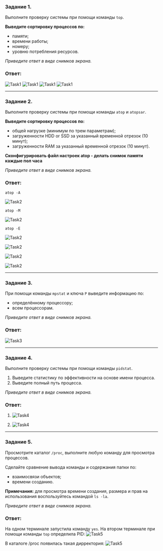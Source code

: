 ### Задание 1.

Выполните проверку системы при помощи команды `top`.

**Выведите сортировку процессов по:**

- памяти;
- времени работы;
- номеру;
- уровню потребления ресурсов.

*Приведите ответ в виде снимков экрана.*

### Ответ:

![Task1](/Module1/lesson16/Task1_1.jpg "Задание 1")
![Task1](/Module1/lesson16/Task1_2.jpg "Задание 1")
![Task1](/Module1/lesson16/Task1_3.jpg "Задание 1")
![Task1](/Module1/lesson16/Task1_4.jpg "Задание 1")

------

### Задание 2.

Выполните проверку системы при помощи команды `atop` и `atopsar`.

**Выведите сортировку процессов по:**

- общей нагрузке (минимум по трем параметрам);
- загруженности HDD or SSD за указанный временной отрезок (10 минут);
- загруженности RAM за указанный временной отрезок (10 минут).

**Сконфигурировать файл настроек atop - делать снимок памяти каждые пол часа**

*Приведите ответ в виде снимков экрана.*

### Ответ:

`atop -A`

![Task2](/Module1/lesson16/Task2_1.jpg "Задание 2")

`atop -M`

![Task2](/Module1/lesson16/Task2_2.jpg "Задание 2")

`atop -E`

![Task2](/Module1/lesson16/Task2_3.jpg "Задание 2")


![Task2](/Module1/lesson16/Task2_4.jpg "Задание 2")

![Task2](/Module1/lesson16/Task2_5.jpg "Задание 2")

![Task2](/Module1/lesson16/Task2_6.jpg "Задание 2")

------

### Задание 3.

При помощи команды `mpstat` и ключа `P` выведите информацию по:

- определённому процессору;
- всем процессорам.

*Приведите ответ в виде снимков экрана.*

### Ответ:

![Task3](/Module1/lesson16/Task3.jpg "Задание 3")

------

### Задание 4.

Выполните проверку системы при помощи команды `pidstat`.

1. Выведите статистику по эффективности на основе имени процесса.
2. Выведите полный путь процесса.

*Приведите ответ в виде снимков экрана.*

### Ответ:

1. ![Task4](/Module1/lesson16/Task4_1.jpg "Задание 4") 

2. ![Task4](/Module1/lesson16/Task4_2.jpg "Задание 4") 

---

### Задание 5.

Просмотрите каталог `/proc`, выполните любую команду для просмотра процессов.

Сделайте сравнение вывода команды и содержания папки по:

- взаимосвязи объектов;
- времени созданию.

**Примечания:**
для просмотра времени создания, размера и прав на использования воспользуйтесь командой `ls -la`.

*Приведите ответ в виде снимков экрана.*

### Ответ:

На одном терминале запустила команду `yes`.
На втором терминале при помощи команды `top` определила PID:
![Task5](/Module1/lesson16/Task5_1.jpg "Задание 5") 

В каталоге /proc появилась такая дирректория:
![Task5](/Module1/lesson16/Task5_2.jpg "Задание 5") 
